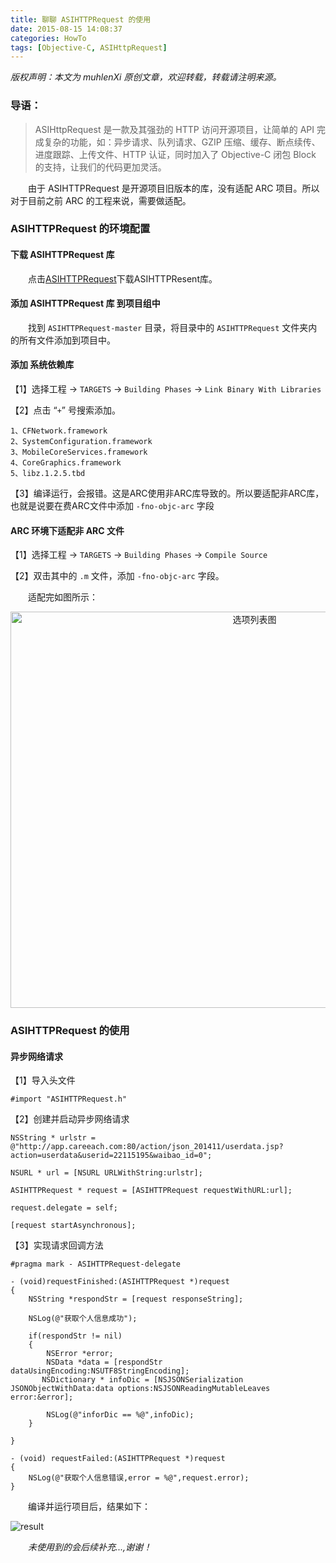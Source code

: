 ```yaml
---
title: 聊聊 ASIHTTPRequest 的使用
date: 2015-08-15 14:08:37
categories: HowTo
tags: [Objective-C, ASIHttpRequest]
---
```


 *版权声明：本文为 muhlenXi 原创文章，欢迎转载，转载请注明来源。*

### 导语：

> ASIHttpRequest 是一款及其强劲的 HTTP 访问开源项目，让简单的 API 完成复杂的功能，如：异步请求、队列请求、GZIP 压缩、缓存、断点续传、进度跟踪、上传文件、HTTP 认证，同时加入了 Objective-C 闭包 Block 的支持，让我们的代码更加灵活。

　　由于 ASIHTTPRequest 是开源项目旧版本的库，没有适配 ARC 项目。所以对于目前之前 ARC 的工程来说，需要做适配。
　　
　　<!-- more -->


### ASIHTTPRequest 的环境配置

#### 下载 ASIHTTPRequest 库

　　点击[ASIHTTPRequest](https://github.com/paytronix/ASIHTTPRequest)下载ASIHTTPResent库。

#### 添加 ASIHTTPRequest 库 到项目组中

　　找到 `ASIHTTPRequest-master` 目录，将目录中的 `ASIHTTPRequest` 文件夹内的所有文件添加到项目中。

#### 添加 系统依赖库

【1】选择工程 -> `TARGETS` -> `Building Phases` -> `Link Binary With Libraries`

【2】点击 “`+`” 号搜索添加。

    1、CFNetwork.framework
    2、SystemConfiguration.framework
    3、MobileCoreServices.framework
    4、CoreGraphics.framework
    5、libz.1.2.5.tbd

【3】编译运行，会报错。这是ARC使用非ARC库导致的。所以要适配非ARC库，也就是说要在费ARC文件中添加 `-fno-objc-arc` 字段

####  ARC 环境下适配非 ARC 文件

【1】选择工程 -> `TARGETS` -> `Building Phases` -> `Compile Source`

【2】双击其中的 `.m` 文件，添加 `-fno-objc-arc` 字段。

 　　适配完如图所示：
 
<div align=center>
<img src="http://7xvffo.com1.z0.glb.clouddn.com/asihttprequest.png" width="765" height="634" alt="选项列表图"/>
</div> 
 
### ASIHTTPRequest 的使用

#### 异步网络请求

【1】导入头文件

    #import "ASIHTTPRequest.h"
    
【2】创建并启动异步网络请求

    NSString * urlstr = @"http://app.careeach.com:80/action/json_201411/userdata.jsp?action=userdata&userid=22115195&waibao_id=0";
    
    NSURL * url = [NSURL URLWithString:urlstr];
    
    ASIHTTPRequest * request = [ASIHTTPRequest requestWithURL:url];
    
    request.delegate = self;
    
    [request startAsynchronous];

【3】实现请求回调方法

    #pragma mark - ASIHTTPRequest-delegate

    - (void)requestFinished:(ASIHTTPRequest *)request
    {
        NSString *respondStr = [request responseString];
    
        NSLog(@"获取个人信息成功");
    
        if(respondStr != nil)
        {
            NSError *error;
            NSData *data = [respondStr dataUsingEncoding:NSUTF8StringEncoding];
           NSDictionary * infoDic = [NSJSONSerialization JSONObjectWithData:data options:NSJSONReadingMutableLeaves error:&error];
        
            NSLog(@"inforDic == %@",infoDic);
        }
 
    }

    - (void) requestFailed:(ASIHTTPRequest *)request
    {
        NSLog(@"获取个人信息错误,error = %@",request.error);
    }
 
　　编译并运行项目后，结果如下：

![result](http://7xvffo.com1.z0.glb.clouddn.com/asireqult.png)  
 
　　*未使用到的会后续补充...,谢谢！*



